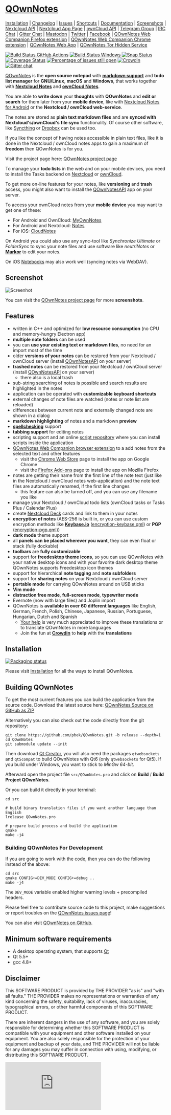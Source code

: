 # [QOwnNotes](https://www.qownnotes.org "QOwnNotes Official Site")

[Installation](https://www.qownnotes.org/installation) |
[Changelog](https://www.qownnotes.org/changelog.html) |
[Issues](https://github.com/pbek/QOwnNotes/issues) |
[Shortcuts](https://www.qownnotes.org/getting-started/shortcuts.html) |
[Documentation](https://www.qownnotes.org/getting-started/concept.html) |
[Screenshots](https://www.qownnotes.org/getting-started/overview.html) |
[Nextcloud API](https://apps.nextcloud.com/apps/qownnotesapi) |
[Nextcloud App Page](https://apps.nextcloud.com/apps/qownnotes) |
[ownCloud API](https://marketplace.owncloud.com/apps/qownnotesapi) |
[Telegram Group](https://t.me/QOwnNotes) |
[IRC Chat](https://web.libera.chat/#qownnotes) |
[Gitter Chat](https://gitter.im/qownnotes/qownnotes) |
[Mastodon](https://social.qownnotes.org/@qownnotes) |
[Twitter](https://twitter.com/QOwnNotes) |
[Facebook](https://www.facebook.com/QOwnNotes) |
[QOwnNotes Web Companion Firefox extension](https://addons.mozilla.org/en-US/firefox/addon/qownnotes-web-companion/) |
[QOwnNotes Web Companion Chrome extension](https://chrome.google.com/webstore/detail/qownnotes-web-companion/pkgkfnampapjbopomdpnkckbjdnpkbkp) |
[QOwnNotes Web App](https://app.qownnotes.org/) |
[QOwnNotes Tor Hidden Service](http://qownnotn3bknenanjs5u4nf3f2law2tzmqklux3c5e2xbvzcksmxm6yd.onion/)

[![Build Status GitHub Actions](https://github.com/pbek/QOwnNotes/actions/workflows/build-test.yml/badge.svg)](https://github.com/pbek/QOwnNotes/actions/workflows/build-test.yml)
[![Build Status Windows](https://ci.appveyor.com/api/projects/status/github/pbek/QOwnNotes)](https://ci.appveyor.com/project/pbek/qownnotes)
[![Snap Status](https://snapcraft.io/qownnotes/badge.svg)](https://snapcraft.io/qownnotes)
[![Coverage Status](https://coveralls.io/repos/pbek/QOwnNotes/badge.svg?branch=main&service=github)](https://coveralls.io/github/pbek/QOwnNotes?branch=main)
[![Percentage of issues still open](http://isitmaintained.com/badge/open/pbek/QOwnNotes.svg)](http://isitmaintained.com/project/pbek/QOwnNotes "Percentage of issues still open")
[![Crowdin](https://d322cqt584bo4o.cloudfront.net/qownnotes/localized.svg)](https://crowdin.com/project/qownnotes)
[![Gitter chat](https://badges.gitter.im/gitterHQ/gitter.png)](https://gitter.im/qownnotes/qownnotes)


[QOwnNotes](https://www.qownnotes.org) is the **open source notepad** with
[**markdown support**](https://github.com/pbek/QOwnNotes/blob/main/src/demonotes/Markdown%20Cheatsheet.md)
and **todo list manager** for **GNU/Linux**, **macOS** and **Windows**,
that works together with [**Nextcloud Notes**](https://github.com/Nextcloud/notes)
and [**ownCloud Notes**](https://github.com/owncloud/notes).

You are able to **write down** your **thoughts** with **QOwnNotes** and
**edit or search** for them later from your **mobile device**, like with
[Nextcloud Notes for Android](https://play.google.com/store/apps/details?id=it.niedermann.owncloud.notes)
or the **Nextcloud / ownCloud web-service**.

The notes are stored as **plain text markdown files** and are
**synced with Nextcloud's/ownCloud's file sync** functionality.
Of course other software, like [Syncthing](https://syncthing.net) or
[Dropbox](https://www.dropbox.com) can be used too.

If you like the concept of having notes accessible in plain text files, like it
is done in the Nextcloud / ownCloud notes apps to gain a maximum of **freedom**
then QOwnNotes is for you.

Visit the project page here: [QOwnNotes project page](https://www.qownnotes.org)

To manage your **todo lists** in the web and on your mobile devices, you need to
install the Tasks backend on [Nextcloud](https://apps.nextcloud.com/apps/tasks)
or [ownCloud](https://marketplace.owncloud.com/apps/tasks).

To get more on-line features for your notes, like **versioning** and **trash** access,
you might also want to install the [QOwnNotesAPI](https://github.com/pbek/qownnotesapi)
app on your server.

To access your ownCloud notes from your **mobile device** you may want to get one of these:

- For Android and OwnCloud: [MyOwnNotes](https://f-droid.org/app/org.aykit.MyOwnNotes)
- For Android and Nextcloud: [Notes](https://f-droid.org/packages/it.niedermann.owncloud.notes)
- For iOS: [CloudNotes](https://itunes.apple.com/app/cloudnotes-owncloud-notes/id813973264)

On Android you could also use any sync-tool like *Synchronize Ultimate* or *FolderSync*
to sync your note files and use software like *neutriNotes* or
[**Markor**](https://f-droid.org/packages/net.gsantner.markor/) to edit your notes.

On iOS [Notebooks](https://itunes.apple.com/us/app/notebooks-write-and-organize/id780438662)
may also work well (syncing notes via WebDAV).

## Screenshot

![Screenhot](screenshots/screenshot.png)

You can visit the [QOwnNotes project page](https://www.qownnotes.org) for more **screenshots**.

## Features

- written in C++ and optimized for **low resource consumption** (no CPU and memory-hungry Electron app)
- **multiple note folders** can be used
- you can **use your existing text or markdown files**, no need for an import most of the time
- older **versions of your notes** can be restored from your Nextcloud / ownCloud server
  (install [QOwnNotesAPI](https://github.com/pbek/qownnotesapi) on your server)
- **trashed notes** can be restored from your Nextcloud / ownCloud server
  (install [QOwnNotesAPI](https://github.com/pbek/qownnotesapi) on your server)
    - there also is a local trash
- sub-string searching of notes is possible and search results are highlighted in the notes
- application can be operated with **customizable keyboard shortcuts**
- external changes of note files are watched (notes or note list are reloaded)
- differences between current note and externally changed note are shown in a dialog
- **markdown highlighting** of notes and a markdown **preview**
- **[spellchecking](https://www.qownnotes.org/editor/spellchecking.html)** support
- **tabbing support** for editing notes
- scripting support and an online [script repository](https://github.com/qownnotes/scripts)
  where you can install scripts inside the application
- [QOwnNotes Web Companion browser extension](https://github.com/qownnotes/web-companion)
  to a add notes from the selected text and other features
	- visit the [Chrome Web Store](https://chrome.google.com/webstore/detail/qownnotes-web-companion/pkgkfnampapjbopomdpnkckbjdnpkbkp)
	  page to install the app on Google Chrome
	- visit the [Firefox Add-ons](https://addons.mozilla.org/firefox/addon/qownnotes-web-companion)
	  page to install the app on Mozilla Firefox
- notes are getting their name from the first line of the note text (just like
  in the Nextcloud / ownCloud notes web-application) and the note text files are
  automatically renamed, if the first line changes
    - this feature can also be turned off, and you can use any filename you like
- manage your Nextcloud / ownCloud todo lists (ownCloud tasks or Tasks Plus / Calendar Plus)
- create [Nextcloud Deck](https://apps.nextcloud.com/apps/deck) cards and link to them in your notes
- **encryption of notes** (AES-256 is built in, or you can use custom encryption methods like
  **[Keybase.io](https://keybase.io)** ([encryption-keybase.qml](https://github.com/pbek/QOwnNotes/blob/main/docs/scripting/examples/encryption-keybase.qml)) or
  **PGP** ([encryption-pgp.qml](https://github.com/pbek/QOwnNotes/blob/main/docs/scripting/examples/encryption-pgp.qml)))
- **dark mode** theme support
- all **panels can be placed wherever you want**, they can even float or stack (fully dockable)
- **toolbars** are **fully customizable**
- support for **freedesktop theme icons**, so you can use QOwnNotes with your
  native desktop icons and with your favorite dark desktop theme
  QOwnNotes supports Freedesktop icon themes
- support for hierarchical **note tagging** and **note subfolders**
- support for **sharing notes** on your Nextcloud / ownCloud server
- **portable mode** for carrying QOwnNotes around on USB sticks
- **Vim mode**
- **distraction free mode**, **full-screen mode**, **typewriter mode**
- Evernote (now with large files) and Joplin import
- QOwnNotes is **available in over 60 different languages** like English, German,
  French, Polish, Chinese, Japanese, Russian, Portuguese, Hungarian, Dutch and Spanish
	- [Your help](https://www.qownnotes.org/contributing/translation.html) is
	  very much appreciated to improve these translations or to translate
	  QOwnNotes in more languages
	- Join the fun at **[Crowdin](https://crowdin.com/project/qownnotes/invite)**
	  to **help** with the **translations**

## Installation

[![Packaging status](https://repology.org/badge/vertical-allrepos/qownnotes.svg?columns=3)](https://repology.org/project/qownnotes/versions)

Please visit [Installation](https://www.qownnotes.org/installation) for all the ways to install QOwnNotes.

## Building QOwnNotes

To get the most current features you can build the application from the source
code. Download the latest source here:
[QOwnNotes Source on GitHub as ZIP](https://github.com/pbek/QOwnNotes/archive/main.zip)

Alternatively you can also check out the code directly from the git repository:

```shell
git clone https://github.com/pbek/QOwnNotes.git -b release --depth=1
cd QOwnNotes
git submodule update --init
```

Then download [Qt Creator](https://www.qt.io/download-open-source), you will also
need the packages `qtwebsockets` and `qt5compat` to build QOwnNotes with Qt6
(only `qtwebsockets` for Qt5). If you build under Windows, you want to stick to
*MinGw 64-bit*.

Afterward open the project file `src/QOwnNotes.pro` and click on
**Build** / **Build Project QOwnNotes**.

Or you can build it directly in your terminal:

```shell
cd src

# build binary translation files if you want another language than English
lrelease QOwnNotes.pro

# prepare build process and build the application
qmake
make -j4
```

### Building QOwnNotes For Development

If you are going to work with the code, then you can do the following instead of the above:

```shell
cd src
qmake CONFIG+=DEV_MODE CONFIG+=debug ..
make -j4
```

The `DEV_MODE` variable enabled higher warning levels + precompiled headers.

Please feel free to contribute source code to this project, make suggestions or
report troubles on the [QOwnNotes issues page](https://github.com/pbek/QOwnNotes/issues)!

You can also visit [QOwnNotes on GitHub](https://github.com/pbek/QOwnNotes).

## Minimum software requirements

- A desktop operating system, that supports [Qt](https://www.qt.io)
- Qt 5.5+
- gcc 4.8+

## Disclaimer

This SOFTWARE PRODUCT is provided by THE PROVIDER "as is" and "with all faults."
THE PROVIDER makes no representations or warranties of any kind concerning the
safety, suitability, lack of viruses, inaccuracies, typographical errors, or
other harmful components of this SOFTWARE PRODUCT.

There are inherent dangers in the use of any software, and you are solely
responsible for determining whether this SOFTWARE PRODUCT is compatible with
your equipment and other software installed on your equipment. You are also
solely responsible for the protection of your equipment and backup of your data,
and THE PROVIDER will not be liable for any damages you may suffer in connection
with using, modifying, or distributing this SOFTWARE PRODUCT.

[![Matomo Stats](https://p.bekerle.com/piwik.php?idsite=3&rec=1)](https://www.qownnotes.org)

